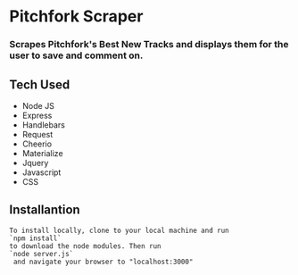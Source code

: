 # Pitchfork Scraper

### Scrapes Pitchfork's Best New Tracks and displays them for the user to save and comment on.

## Tech Used

- Node JS
- Express
- Handlebars
- Request
- Cheerio
- Materialize
- Jquery
- Javascript
- CSS

## Installantion

	To install locally, clone to your local machine and run 
	`npm install` 
	to download the node modules. Then run 
	`node server.js`
	 and navigate your browser to "localhost:3000"
